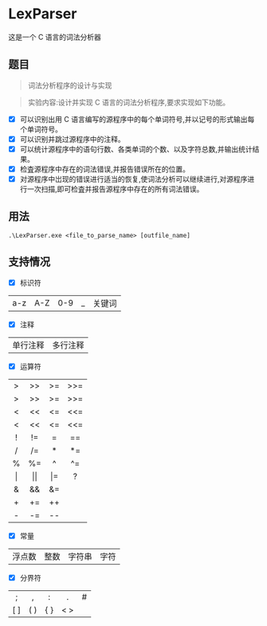 # LexParser

这是一个 C 语言的词法分析器

## 题目

> 词法分析程序的设计与实现

> 实验内容:设计并实现 C 语言的词法分析程序,要求实现如下功能。

-   [x] 可以识别出用 C 语言编写的源程序中的每个单词符号,并以记号的形式输出每个单词符号。
-   [x] 可以识别并跳过源程序中的注释。
-   [x] 可以统计源程序中的语句行数、各类单词的个数、以及字符总数,并输出统计结果。
-   [x] 检査源程序中存在的词法错误,并报告错误所在的位置。
-   [x] 对源程序中岀现的错误进行适当的恢复,使词法分析可以继续进行,对源程序进行一次扫描,即可检査并报告源程序中存在的所有词法错误。

## 用法
```
.\LexParser.exe <file_to_parse_name> [outfile_name]
```

## 支持情况

-   [x] 标识符

|     |     |     |     |        |
| :-: | :-: | :-: | :-: | :----: |
| a-z | A-Z | 0-9 | \_  | 关键词 |

-   [x] 注释

|          |          |
| :------: | :------: |
| 单行注释 | 多行注释 |

-   [x] 运算符

|     |      |     |     |
| :-: | :--: | :-: | :-: |
|  >  |  >>  | >=  | >>= |
|  >  |  >>  | >=  | >>= |
|  <  |  <<  | <=  | <<= |
|  <  |  <<  | <=  | <<= |
|  !  |  !=  |  =  | ==  |
|  /  |  /=  | \*  | \*= |
|  %  |  %=  |  ^  | ^=  |
| \|  | \|\| | \|= |  ?  |
|  &  |  &&  | &=  |
|  +  |  +=  | ++  |
|  -  |  -=  | --  |

-   [x] 常量

|        |      |        |      |
| :----: | :--: | ------ | ---- |
| 浮点数 | 整数 | 字符串 | 字符 |

-   [x] 分界符

|     |     |     |     |     |
| :-: | :-: | :-: | :-: | :-: |
|  ;  |  ,  |  :  |  .  |  #  |
| [ ] | ( ) | { } | < > |
